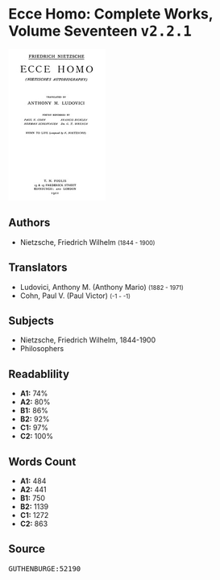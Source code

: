 # Ecce Homo: Complete Works, Volume Seventeen <kbd>v2.2.1</kbd>

![](./cover.medium.jpg "")

## Authors


 - Nietzsche, Friedrich Wilhelm <small>(1844 - 1900)</small>

## Translators


 - Ludovici, Anthony M. (Anthony Mario) <small>(1882 - 1971)</small>
 - Cohn, Paul V. (Paul Victor) <small>(-1 - -1)</small>

## Subjects


 - Nietzsche, Friedrich Wilhelm, 1844-1900
 - Philosophers

## Readablility


 - **A1:** 74%
 - **A2:** 80%
 - **B1:** 86%
 - **B2:** 92%
 - **C1:** 97%
 - **C2:** 100%

## Words Count


 - **A1:** 484
 - **A2:** 441
 - **B1:** 750
 - **B2:** 1139
 - **C1:** 1272
 - **C2:** 863

## Source


<kbd>GUTHENBURGE:52190</kbd>
